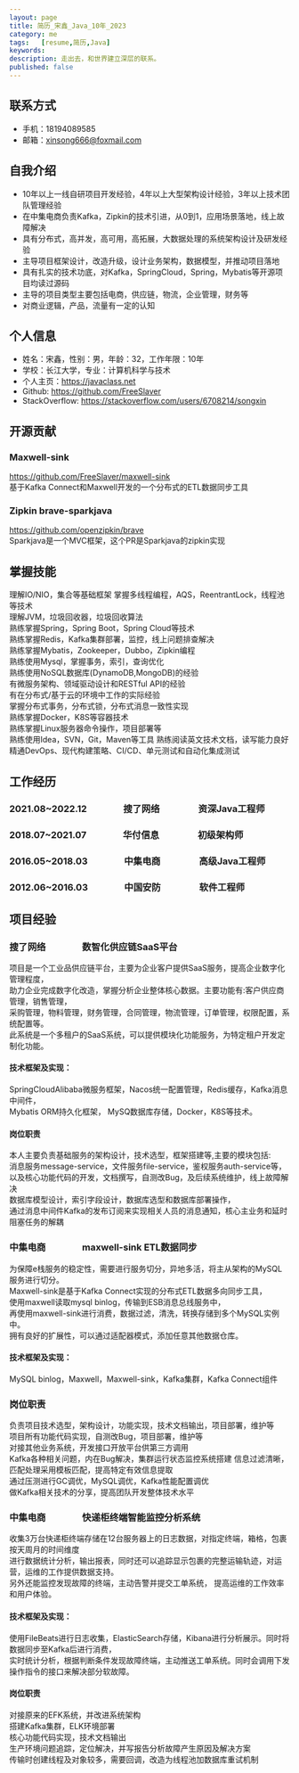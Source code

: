 ```yaml
---
layout: page
title: 简历_宋鑫_Java_10年_2023
category: me
tags:   [resume,简历,Java]
keywords:
description: 走出去，和世界建立深层的联系。
published: false
---
```


## 联系方式
- 手机：18194089585  
- 邮箱：xinsong666@foxmail.com  
## 自我介绍
- 10年以上一线自研项目开发经验，4年以上大型架构设计经验，3年以上技术团队管理经验
- 在中集电商负责Kafka，Zipkin的技术引进，从0到1，应用场景落地，线上故障解决 
- 具有分布式，高并发，高可用，高拓展，大数据处理的系统架构设计及研发经验
- 主导项目框架设计，改造升级，设计业务架构，数据模型，并推动项目落地
- 具有扎实的技术功底，对Kafka，SpringCloud，Spring，Mybatis等开源项目均读过源码
- 主导的项目类型主要包括电商，供应链，物流，企业管理，财务等
- 对商业逻辑，产品，流量有一定的认知
## 个人信息
- 姓名：宋鑫，性别：男，年龄：32，工作年限：10年  
- 学校：长江大学，专业：计算机科学与技术  
- 个人主页：https://javaclass.net  
- Github: https://github.com/FreeSlaver  
- StackOverflow: https://stackoverflow.com/users/6708214/songxin

## 开源贡献
### Maxwell-sink
https://github.com/FreeSlaver/maxwell-sink  
基于Kafka Connect和Maxwell开发的一个分布式的ETL数据同步工具
### Zipkin brave-sparkjava
https://github.com/openzipkin/brave  
Sparkjava是一个MVC框架，这个PR是Sparkjava的zipkin实现

## 掌握技能

理解IO/NIO，集合等基础框架 
掌握多线程编程，AQS，ReentrantLock，线程池等技术  
理解JVM，垃圾回收器，垃圾回收算法  
熟练掌握Spring，Spring Boot，Spring Cloud等技术  
熟练掌握Redis，Kafka集群部署，监控，线上问题排查解决  
熟练掌握Mybatis，Zookeeper，Dubbo，Zipkin编程  
熟练使用Mysql，掌握事务，索引，查询优化  
熟练使用NoSQL数据库(DynamoDB,MongoDB)的经验   
有微服务架构、领域驱动设计和RESTful API的经验  
有在分布式/基于云的环境中工作的实际经验  
掌握分布式事务，分布式锁，分布式消息一致性实现  
熟练掌握Docker，K8S等容器技术  
熟练掌握Linux服务器命令操作，项目部署等  
熟练使用Idea，SVN，Git，Maven等工具 
熟练阅读英文技术文档，读写能力良好  
精通DevOps、现代构建策略、CI/CD、单元测试和自动化集成测试

## 工作经历
### 2021.08~2022.12　　　　搜了网络    　　　　资深Java工程师    
### 2018.07~2021.07　　　　华付信息    　　　　初级架构师   
### 2016.05~2018.03　　　　中集电商    　　　　高级Java工程师   
### 2012.06~2016.03　　　　中国安防    　　　　软件工程师      

## 项目经验
### 搜了网络　　　　数智化供应链SaaS平台
项目是一个工业品供应链平台，主要为企业客户提供SaaS服务，提高企业数字化管理程度，  
助力企业完成数字化改造，掌握分析企业整体核心数据。主要功能有:客户供应商管理，销售管理，  
采购管理，物料管理，财务管理，合同管理，物流管理，订单管理，权限配置，系统配置等。     
此系统是一个多租户的SaaS系统，可以提供模块化功能服务，为特定租户开发定制化功能。   
#### 技术框架及实现：
SpringCloudAlibaba微服务框架，Nacos统一配置管理，Redis缓存，Kafka消息中间件，  
Mybatis ORM持久化框架， MySQ数据库存储，Docker，K8S等技术。    
#### 岗位职责
本人主要负责基础服务的架构设计，技术选型，框架搭建等,主要的模块包括:    
消息服务message-service，文件服务file-service，鉴权服务auth-service等，   
以及核心功能代码的开发，文档撰写，自测改Bug，及后续系统维护，线上故障解决  
数据库模型设计，索引字段设计，数据库选型和数据库部署操作，  
通过消息中间件Kafka的发布订阅来实现相关人员的消息通知，核心主业务和延时阻塞任务的解耦  


### 中集电商　　　　maxwell-sink ETL数据同步	
为保障e栈服务的稳定性，需要进行服务切分，异地多活，将主从架构的MySQL服务进行切分。  
Maxwell-sink是基于Kafka Connect实现的分布式ETL数据多向同步工具，  
使用maxwell读取mysql binlog，传输到ESB消息总线服务中，  
再使用maxwell-sink进行消费，数据过滤，清洗，转换存储到多个MySQL实例中。  
拥有良好的扩展性，可以通过适配器模式，添加任意其他数据仓库。  

#### 技术框架及实现：
MySQL binlog，Maxwell，Maxwell-sink，Kafka集群，Kafka Connect组件
### 岗位职责 
负责项目技术选型，架构设计，功能实现，技术文档输出，项目部署，维护等  
项目所有功能代码实现，自测改Bug，项目部署，维护等  
对接其他业务系统，开发接口开放平台供第三方调用  
Kafka各种相关问题，内在Bug解决，集群运行状态监控系统搭建
信息过滤清晰，匹配处理采用模板匹配，提高特定有效信息提取  
通过压测进行GC调优，MySQL调优，Kafka性能配置调优  
做Kafka相关技术的分享，提高团队开发整体技术水平  

### 中集电商　　　　快递柜终端智能监控分析系统			
收集3万台快递柜终端存储在12台服务器上的日志数据，对指定终端，箱格，包裹按天周月的时间维度   
进行数据统计分析，输出报表，同时还可以追踪显示包裹的完整运输轨迹，对运营，运维的工作提供数据支持。  
另外还能监控发现故障的终端，主动告警并提交工单系统， 提高运维的工作效率和用户体验。  
#### 技术框架及实现：
使用FileBeats进行日志收集，ElasticSearch存储，Kibana进行分析展示。同时将数据同步至Kafka后进行消费，  
实时统计分析，根据判断条件发现故障终端，主动推送工单系统。同时会调用下发操作指令的接口来解决部分软故障。  
#### 岗位职责
对接原来的EFK系统，并改进系统架构    
搭建Kafka集群，ELK环境部署    
核心功能代码实现，技术文档输出    
生产环境问题追踪，定位解决，并写报告分析故障产生原因及解决方案    
传输时创建线程及对象较多，需要回调，改造为线程池加数据库重试机制    
